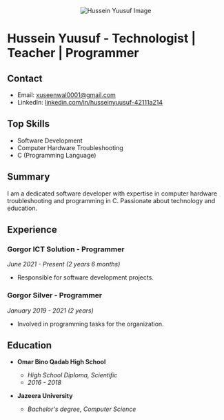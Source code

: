 
<p align="center">
  <img src="image.jpg" alt="Hussein Yuusuf Image">
</p>

# Hussein Yuusuf - Technologist | Teacher | Programmer

## Contact
- Email: xuseenwal0001@gmail.com
- LinkedIn: [linkedin.com/in/husseinyuusuf-42111a214](https://www.linkedin.com/in/husseinyuusuf-42111a214)

## Top Skills
- Software Development
- Computer Hardware Troubleshooting
- C (Programming Language)

## Summary
I am a dedicated software developer with expertise in computer hardware troubleshooting and programming in C. Passionate about technology and education.

## Experience
### Gorgor ICT Solution - Programmer
*June 2021 - Present (2 years 6 months)*
- Responsible for software development projects.

### Gorgor Silver - Programmer
*January 2019 - 2021 (2 years)*
- Involved in programming tasks for the organization.

## Education
- **Omar Bino Qadab High School**
  - *High School Diploma, Scientific*
  - *2016 - 2018*

- **Jazeera University**
  - *Bachelor's degree, Computer Science*
